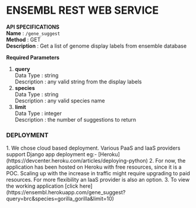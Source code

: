 # ENSEMBL REST WEB SERVICE  

**API SPECIFICATIONS**  
**Name** : `/gene_suggest`  
**Method** : GET  
**Description** : Get a list of genome display labels from ensemble database  
  
**Required Parameters**
1. **query**  
   Data Type : string  
   Description : any valid string from the display labels  
2. **species**  
   Data Type : string  
   Description : any valid species name  
3. **limit**  
   Data Type : integer  
   Description : the number of suggestions to return  
  
<h3>DEPLOYMENT</h3>
1. We chose cloud based deployment. Various PaaS and IaaS providers support Django app deployment eg:- [Heroku](https://devcenter.heroku.com/articles/deploying-python)
2. For now, the application has been hosted on Heroku with free resources, since it is a POC. Scaling up with the increase in traffic might require upgrading to paid resources.      For more flexibility an IaaS provider is also an option.    
3. To view the working application [click here](https://ensembl.herokuapp.com/gene_suggest?query=brc&species=gorilla_gorilla&limit=10)
